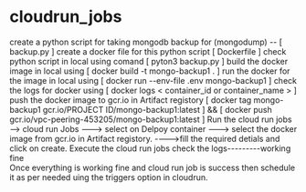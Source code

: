 # cloudrun_jobs
create a python script for taking mongodb backup for (mongodump) -- [ backup.py ]
create a docker file for this python script [ Dockerfile ]
check python script in local using comand  [ pyton3 backup.py ]
build the docker image in local  using [ docker build -t mongo-backup1 . ]
run the docker for the image in local  using [ docker run --env-file .env mongo-backup1 ]
check the logs for docker using  [ docker logs < container_id or container_name > ]
push the docker image to gcr.io in Artifact registory [ docker tag mongo-backup1 gcr.io/PROJECT ID/mongo-backup1:latest ] && [ docker push gcr.io/vpc-peering-453205/mongo-backup1:latest ]
Run the cloud run jobs --> cloud run Jobs ---> select on Delpoy container ---> select the docker image from gcr.io in Artifact registory. ---->fill the required detials and click on create.
Execute the cloud run jobs 
check the logs---------working fine  
Once everything is working fine and cloud run job is success then schedule it as per needed uing the triggers option in cloudrun.
